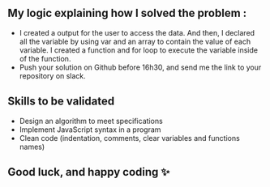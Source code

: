 ## My logic explaining how I solved the problem :

-   I created a output for the user to access the data. And then, I declared all the variable by using var and an array to contain the value of each variable. I created a function and for loop to execute the variable inside of the function.  
-   Push your solution on Github before 16h30, and send me the link to your repository on slack.

## Skills to be validated

-   Design an algorithm to meet specifications
-   Implement JavaScript syntax in a program
-   Clean code (indentation, comments, clear variables and functions names)

## Good luck, and happy coding ✨
